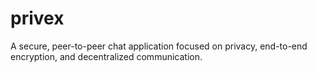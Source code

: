 # privex
A secure, peer-to-peer chat application focused on privacy, end-to-end encryption, and decentralized communication.
